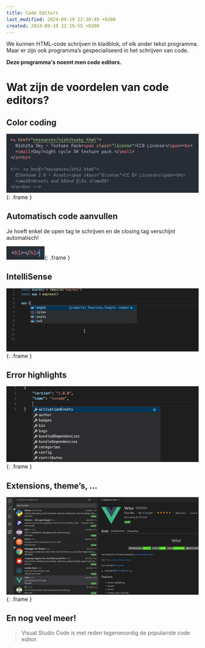 ```yaml
---
title: Code Editors
last_modified: 2024-09-19 22:30:49 +0200
created: 2024-09-19 22:19:55 +0200
---
```


We kunnen HTML-code schrijven in kladblok, of elk ander tekst programma. Maar er zijn ook programma’s gespecialiseerd in het schrijven van code.

**Deze programma's noemt men code editors.**

# Wat zijn de voordelen van code editors?

## Color coding

![](images/editor-color-coding.png){: .frame }

## Automatisch code aanvullen

Je hoeft enkel de open tag te schrijven en de closing tag verschijnt automatisch!

![](images/editor-auto-aanvullen.png){: .frame }

## IntelliSense

![](images/editor-intellisense.gif){: .frame }

## Error highlights

![](images/code-error.gif){: .frame }

## Extensions, theme’s, …

![](images/editor-extensions.png){: .frame }

## En nog veel meer!

> Visual Studio Code is met reden tegenwoordig de populairste code editor.
